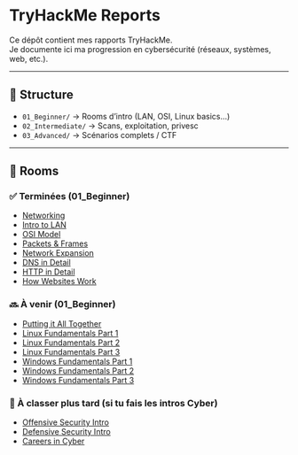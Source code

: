 # TryHackMe Reports

Ce dépôt contient mes rapports TryHackMe.  
Je documente ici ma progression en cybersécurité (réseaux, systèmes, web, etc.).

---

## 📁 Structure
- `01_Beginner/` → Rooms d’intro (LAN, OSI, Linux basics…)
- `02_Intermediate/` → Scans, exploitation, privesc
- `03_Advanced/` → Scénarios complets / CTF

---

## 🧾 Rooms

### ✅ Terminées (01_Beginner)
- [Networking](01_Beginner/Networking.md)
- [Intro to LAN](01_Beginner/Intro_to_LAN.md)
- [OSI Model](01_Beginner/OSI_Model.md)
- [Packets & Frames](01_Beginner/Packets_&_Frames.md)
- [Network Expansion](01_Beginner/Network_Expansion.md)
- [DNS in Detail](01_Beginner/DNS_in_Detail.md)
- [HTTP in Detail](01_Beginner/HTTP_in_Detail.md)
- [How Websites Work](01_Beginner/How_Websites_Work.md)
### 🔜 À venir (01_Beginner)
- [Putting it All Together](01_Beginner/Putting_it_All_Together.md)
- [Linux Fundamentals Part 1](01_Beginner/Linux_Fundamentals_Part_1.md)
- [Linux Fundamentals Part 2](01_Beginner/Linux_Fundamentals_Part_2.md)
- [Linux Fundamentals Part 3](01_Beginner/Linux_Fundamentals_Part_3.md)
- [Windows Fundamentals Part 1](01_Beginner/Windows_Fundamentals_Part_1.md)
- [Windows Fundamentals Part 2](01_Beginner/Windows_Fundamentals_Part_2.md)
- [Windows Fundamentals Part 3](01_Beginner/Windows_Fundamentals_Part_3.md)

### 🧭 À classer plus tard (si tu fais les intros Cyber)
- [Offensive Security Intro](01_Beginner/Offensive_Security_Intro.md)
- [Defensive Security Intro](01_Beginner/Defensive_Security_Intro.md)
- [Careers in Cyber](01_Beginner/Cyber_Careers.md)
